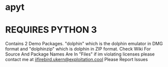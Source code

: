 # apyt
# REQUIRES PYTHON 3
Contains 2 Demo Packages. "dolphin" which is the dolphin emulator in DMG format and "dolphinzip" which is dolphin in ZIP format.
Check Wiki For Source And 
Package Names Are In "Files"
if im violating licenses please contact me at iifirebird.ukern@exploitation.cool
Please Report Issues
